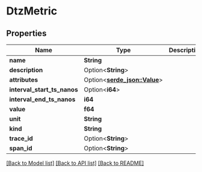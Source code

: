 # DtzMetric

## Properties

Name | Type | Description | Notes
------------ | ------------- | ------------- | -------------
**name** | **String** |  | 
**description** | Option<**String**> |  | [optional]
**attributes** | Option<[**serde_json::Value**](.md)> |  | [optional]
**interval_start_ts_nanos** | Option<**i64**> |  | [optional]
**interval_end_ts_nanos** | **i64** |  | 
**value** | **f64** |  | 
**unit** | **String** |  | 
**kind** | **String** |  | 
**trace_id** | Option<**String**> |  | [optional]
**span_id** | Option<**String**> |  | [optional]

[[Back to Model list]](../README.md#documentation-for-models) [[Back to API list]](../README.md#documentation-for-api-endpoints) [[Back to README]](../README.md)


